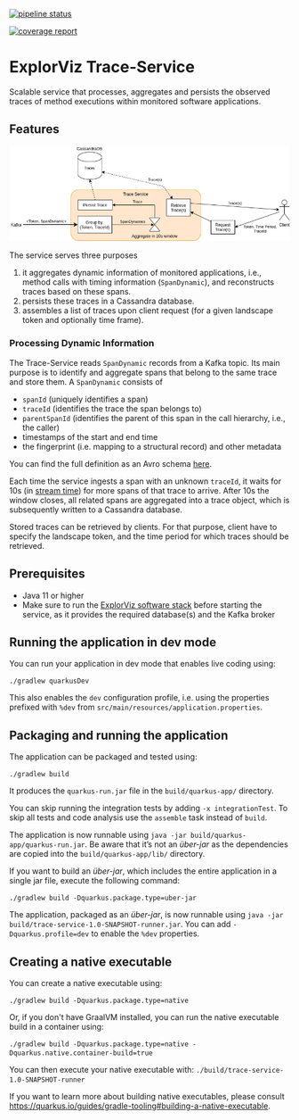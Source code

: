 [![pipeline status](https://git.se.informatik.uni-kiel.de/ExplorViz/code/trace-service/badges/master/pipeline.svg)](https://git.se.informatik.uni-kiel.de/ExplorViz/code/trace-service/-/commits/master) 

[![coverage report](https://git.se.informatik.uni-kiel.de/ExplorViz/code/trace-service/badges/master/coverage.svg)](https://git.se.informatik.uni-kiel.de/ExplorViz/code/trace-service/-/commits/master)


# ExplorViz Trace-Service

Scalable service that processes, aggregates and persists the observed traces of method executions within monitored software applications.

## Features

![trace-service](.docs/trace-service.png)

The service serves three purposes

1. it aggregates dynamic information of monitored applications, i.e., method calls with timing information (`SpanDynamic`), and reconstructs traces based on these spans.
2. persists these traces in a Cassandra database.
3. assembles a list of traces upon client request (for a given landscape token and optionally time frame).

### Processing Dynamic Information

The Trace-Service reads `SpanDynamic` records from a Kafka topic.
Its main purpose is to identify and aggregate spans that belong to the same trace and store them. A `SpanDynamic` consists of

- `spanId` (uniquely identifies a span)
- `traceId` (identifies the trace the span belongs to)
- `parentSpanId` (identifies the parent of this span in the call hierarchy, i.e., the caller)
- timestamps of the start and end time
- the fingerprint (i.e. mapping to a structural record) and other metadata

You can find the full definition as an Avro schema [here](src/main/avro/TraceEventProtocol.avdl).

Each time the service ingests a span with an unknown `traceId`, it waits for 10s (in [stream time](https://kafka.apache.org/21/documentation/streams/core-concepts#streams_time)) for more spans of that trace to arrive. 
After 10s the window closes, all related spans are aggregated into a trace object, which is subsequently written to a Cassandra database.

Stored traces can be retrieved by clients. 
For that purpose, client have to specify the landscape token, and the time period for which traces should be retrieved. 

## Prerequisites

- Java 11 or higher
- Make sure to run the [ExplorViz software stack](https://git.se.informatik.uni-kiel.de/ExplorViz/code/deployment)
  before starting the service, as it provides the required database(s) and the Kafka broker

## Running the application in dev mode

You can run your application in dev mode that enables live coding using:
```shell script
./gradlew quarkusDev
```

This also enables the `dev` configuration profile, i.e. using the properties prefixed with `%dev` from
`src/main/resources/application.properties`.

## Packaging and running the application

The application can be packaged and tested using:
```shell script
./gradlew build
```
It produces the `quarkus-run.jar` file in the `build/quarkus-app/` directory.

You can skip running the integration tests by adding `-x integrationTest`. To skip all tests and code analysis use the `assemble` task
instead of `build`.

The application is now runnable using `java -jar build/quarkus-app/quarkus-run.jar`.
Be aware that it’s not an _über-jar_ as the dependencies are copied into the `build/quarkus-app/lib/` directory.

If you want to build an _über-jar_, which includes the entire application in a single jar file, execute the following command:
```shell script
./gradlew build -Dquarkus.package.type=uber-jar
```

The application, packaged as an _über-jar_, is now runnable using
`java -jar build/trace-service-1.0-SNAPSHOT-runner.jar`.
You can add `-Dquarkus.profile=dev` to enable the `%dev` properties.

## Creating a native executable

You can create a native executable using:
```shell script
./gradlew build -Dquarkus.package.type=native
```

Or, if you don't have GraalVM installed, you can run the native executable build in a container using:
```shell script
./gradlew build -Dquarkus.package.type=native -Dquarkus.native.container-build=true
```

You can then execute your native executable with: `./build/trace-service-1.0-SNAPSHOT-runner`

If you want to learn more about building native executables, please consult
https://quarkus.io/guides/gradle-tooling#building-a-native-executable.
